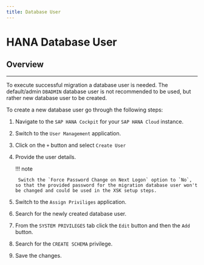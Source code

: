 ```yaml
---
title: Database User
---
```


HANA Database User
===

## Overview
---

To execute successful migration a database user is needed.
The default/admin `DBADMIN` database user is not recommended to be used, but rather new database user to be created.

To create a new database user go through the following steps:

1. Navigate to the `SAP HANA Cockpit` for your `SAP HANA Cloud` instance.
2. Switch to the `User Management` application.
3. Click on the `+` button and select `Create User`
4. Provide the user details.

    !!! note

        Switch the `Force Password Change on Next Logon` option to `No`, so that the provided password for the migration database user won't be changed and could be used in the XSK setup steps.

5. Switch to the `Assign Priviliges` application.
6. Search for the newly created database user.
7. From the `SYSTEM PRIVILEGES` tab click the `Edit` button and then the `Add` button.
8. Search for the `CREATE SCHEMA` privilege.
9. Save the changes.
